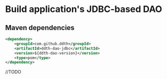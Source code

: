 # Build application's JDBC-based DAO

## Maven dependencies

```xml
<dependency>
    <groupId>com.github.ddth</groupId>
    <artifactId>ddth-dao-jdbc</artifactId>
    <version>${ddth-dao-version}</version>
    <type>pom</type>
</dependency>
```

//TODO

